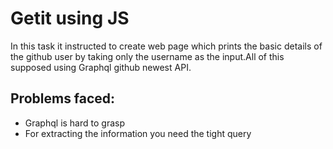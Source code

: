 # Getit using JS
In this task it instructed to create web page which prints the basic details of the github user by taking only the username as the input.All of this supposed using Graphql github newest API.
## Problems faced:
* Graphql is hard to grasp
* For extracting the information you need the tight query
